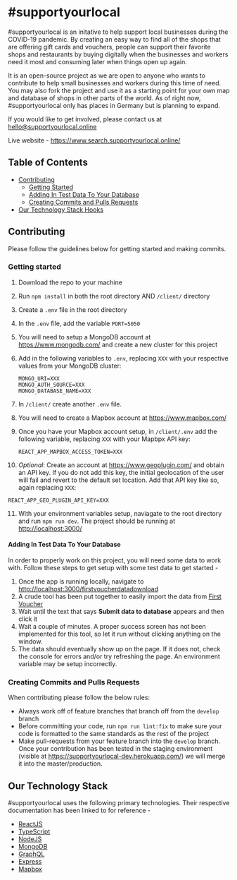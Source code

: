 # &#35;supportyourlocal

&#35;supportyourlocal is an initative to help support local businesses during the COVID-19 pandemic. By creating an easy way to find all of the shops that are offering gift cards and vouchers, people can support their favorite shops and restaurants by buying digitally when the businesses and workers need it most and consuming later when things open up again.

It is an open-source project as we are open to anyone who wants to contribute to help small businesses and workers during this time of need. You may also fork the project and use it as a starting point for your own map and database of shops in other parts of the world. As of right now, &#35;supportyourlocal only has places in Germany but is planning to expand.

If you would like to get involved, please contact us at hello@supportyourlocal.online

Live website - https://www.search.supportyourlocal.online/

## Table of Contents
  - [Contributing](#contributing)
    - [Getting Started](#gettingstarted)
    - [Adding In Test Data To Your Database](#addingintestdata)
    - [Creating Commits and Pulls Requests](#commitsandpullrequests)
  - [Our Technology Stack Hooks](#techstack)

<a name="contributing"/>

## Contributing

Please follow the guidelines below for getting started and making commits.

<a name="gettingstarted"/>

### Getting started

1. Download the repo to your machine
2. Run `npm install` in both the root directory AND `/client/` directory
3. Create a `.env` file in the root directory
4. In the `.env` file, add the variable `PORT=5050`
5. You will need to setup a MongoDB account at https://www.mongodb.com/ and create a new cluster for this project
6. Add in the following variables to `.env`, replacing `XXX` with your respective values from your MongoDB cluster:

   ```
   MONGO_URI=XXX
   MONGO_AUTH_SOURCE=XXX
   MONGO_DATABASE_NAME=XXX
   ```

7. In `/client/` create another `.env` file.
8. You will need to create a Mapbox account at https://www.mapbox.com/
9. Once you have your Mapbox account setup, in `/client/.env` add the following variable, replacing `XXX` with your Mapbpx API key:

   ```
   REACT_APP_MAPBOX_ACCESS_TOKEN=XXX
   ```

10. *Optional*: Create an account at https://www.geoplugin.com/ and obtain an API key. If you do not add this key, the initial geolocation of the user will fail and revert to the default set location. Add that API key like so, again replacing `XXX`:

   ```
   REACT_APP_GEO_PLUGIN_API_KEY=XXX
   ```

11. With your environment variables setup, naviagate to the root directory and run `npm run dev`. The project should be running at [http://localhost:3000/](http://localhost:3000/)

<a name="addingintestdata"/>

#### Adding In Test Data To Your Database

In order to properly work on this project, you will need some data to work with. Follow these steps to get setup with some test data to get started -

1. Once the app is running locally, navigate to [http://localhost:3000/firstvoucherdatadownload](http://localhost:3000/firstvoucherdatadownload)
2. A crude tool has been put together to easily import the data from [First Voucher](https://www.firstvoucher.com/)
3. Wait until the text that says **Submit data to database** appears and then click it
4. Wait a couple of minutes. A proper success screen has not been implemented for this tool, so let it run without clicking anything on the window.
5. The data should eventually show up on the page. If it does not, check the console for errors and/or try refreshing the page. An environment variable may be setup incorrectly.

<a name="commitsandpullrequests"/>

### Creating Commits and Pulls Requests

When contributing please follow the below rules:

- Always work off of feature branches that branch off from the `develop` branch
- Before committing your code, run `npm run lint:fix` to make sure your code is formatted to the same standards as the rest of the project
- Make pull-requests from your feature branch into the `develop` branch. Once your contribution has been tested in the staging environment (visible at https://supportyourlocal-dev.herokuapp.com/) we will merge it into the master/production.

<a name="techstack"/>

## Our Technology Stack

&#35;supportyourlocal uses the following primary technologies. Their respective documentation has been linked to for reference -

- [ReactJS](https://reactjs.org/docs/getting-started.html)
- [TypeScript](https://www.typescriptlang.org/docs/home.html)
- [NodeJS](https://nodejs.org/en/docs/)
- [MongoDB](https://docs.mongodb.com/manual/introduction/)
- [GraphQL](https://graphql.org/learn/)
- [Express](https://expressjs.com/)
- [Mapbox](https://docs.mapbox.com/mapbox-gl-js/api/)
